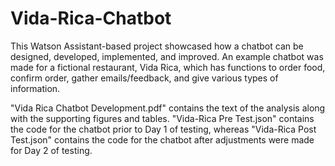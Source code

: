 # Vida-Rica-Chatbot

This Watson Assistant-based project showcased how a chatbot can be designed, developed, implemented, and improved. An example chatbot was made for a fictional restaurant, Vida Rica, which has functions to order food, confirm order, gather emails/feedback, and give various types of information.

"Vida Rica Chatbot Development.pdf" contains the text of the analysis along with the supporting figures and tables. "Vida-Rica Pre Test.json" contains the code for the chatbot prior to Day 1 of testing, whereas "Vida-Rica Post Test.json" contains the code for the chatbot after adjustments were made for Day 2 of testing.
